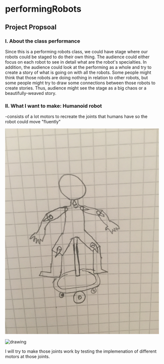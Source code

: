 # performingRobots



## Project Propsoal

### I. About the class performance

  Since this is a performing robots class, we could have stage where our robots could be staged to do their own thing. The audience could either focus on each robot to see in detail what are the robot's specialties. In addition, the audience could look at the performing as a whole and try to create a story of what is going on with all the robots. Some people might think that those robots are doing nothing in relation to other robots, but some people might try to draw some connections between those robots to create stories. Thus, audience might see the stage as a big chaos or a beautifully-weaved story.
  
 ### II. What I want to make: Humanoid robot
 
  -consists of a lot motors to recreate the joints that humans have so the robot could move "fluently"
  
  ![alt text](https://github.com/pangnasun/performingRobots/blob/master/qsketch.JPG)
  
  <img src="qsketch24.png" alt="drawing" width="100"/>
  
  I will try to make those joints work by testing the implemenation of different motors at those joints. 
   

